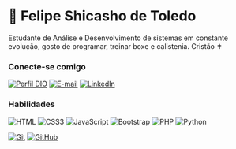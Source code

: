 # 👋 Felipe Shicasho de Toledo

Estudante de Análise e Desenvolvimento de sistemas em constante evolução, gosto de programar, treinar boxe e calistenia.
Cristão ✝

### Conecte-se comigo

[![Perfil DIO](https://img.shields.io/badge/-Meu%20Perfil%20na%20DIO-30A3DC?style=for-the-badge)](https://dio.me/users/felipetoleds)
[![E-mail](https://img.shields.io/badge/-Email-000?style=for-the-badge&logo=microsoft-outlook&logoColor=E94D5F)](mailto:felipetoleds@gmail.com)
[![LinkedIn](https://img.shields.io/badge/-LinkedIn-000?style=for-the-badge&logo=linkedin&logoColor=30A3DC)](linkedin.com/in/felipe-shicasho-de-toledo/)

### Habilidades

![HTML](https://img.shields.io/badge/HTML-000?style=for-the-badge&logo=html5&logoColor=30A3DC)
![CSS3](https://img.shields.io/badge/CSS3-000?style=for-the-badge&logo=css3&logoColor=E94D5F)
![JavaScript](https://img.shields.io/badge/JavaScript-000?style=for-the-badge&logo=javascript&logoColor=F0DB4F)
![Bootstrap](https://img.shields.io/badge/bootstrap-000?style=for-the-badge&logo=bootstrap&logoColor=553C7B)
![PHP](https://img.shields.io/badge/PHP-000?style=for-the-badge&logo=php&logoColor=787CB5)
![Python](https://img.shields.io/badge/PYTHON-000?style=for-the-badge&logo=python&logoColor=CD6799)

[![Git](https://img.shields.io/badge/Git-000?style=for-the-badge&logo=git&logoColor=E94D5F)](https://git-scm.com/doc)
[![GitHub](https://img.shields.io/badge/GitHub-000?style=for-the-badge&logo=github&logoColor=30A3DC)](https://docs.github.com/)
